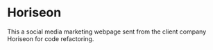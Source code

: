 # Horiseon
This a social media marketing webpage sent from the client company Horiseon for code refactoring. 

